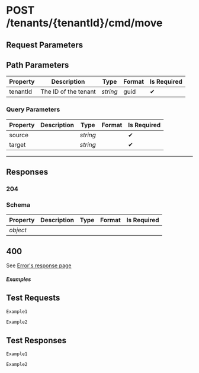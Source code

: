 # **POST**   /tenants/{tenantId}/cmd/move

## __Request Parameters__

## Path Parameters

   | Property | Description          | Type     | Format | Is Required |
   | -------- | -------------------- | -------- | ------ | ----------- |
   | tenantId | The ID of the tenant | _string_ | guid   | ✔           |

### Query Parameters

 | Property | Description | Type     | Format | Is Required |
 | -------- | ----------- | -------- | ------ | ----------- |
 | source   |             | _string_ |        | ✔           |
 | target   |             | _string_ |        | ✔           |
  ___

## __Responses__

### __204__

### Schema

| Property | Description | Type | Format | Is Required |
| -------- | ----------- | ---- | ------ | ----------- |
| _object_ |             |      |        |             |

## 400

See [Error's response page](errors.md)

##### Examples

## __Test Requests__

```cURL tab= 
Example1
```

```C# tab=
Example2
```

## __Test Responses__

```cURL tab= 
Example1
```

```C# tab=
Example2
```

